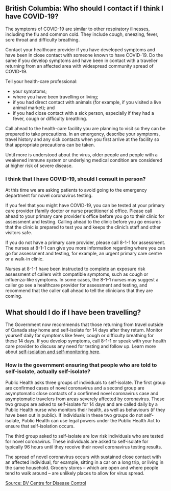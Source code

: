 ## British Columbia: Who should I contact if I think I have COVID-19?

The symptoms of COVID-19 are similar to other respiratory illnesses, including the flu and common cold. They include cough, sneezing, fever, sore throat and difficulty breathing.

Contact your healthcare provider if you have developed symptoms and have been in close contact with someone known to have COVID-19. Do the same if you develop symptoms and have been in contact with a traveller returning from an affected area with widespread community spread of COVID-19.

Tell your health-care professional:

- your symptoms;
- where you have been travelling or living;
- if you had direct contact with animals (for example, if you visited a live animal market); and
- if you had close contact with a sick person, especially if they had a fever, cough or difficulty breathing.

Call ahead to the health-care facility you are planning to visit so they can be prepared to take precautions. In an emergency, describe your symptoms, travel history and any sick contacts when you first arrive at the facility so that appropriate precautions can be taken.

Until more is understood about the virus, older people and people with a weakened immune system or underlying medical condition are considered at higher risk of severe disease.

### I think that I have COVID-19, should I consult in person?

At this time we are asking patients to avoid going to the emergency department for novel coronavirus testing.

If you feel that you might have COVID-19, you can be tested at your primary care provider (family doctor or nurse practitioner's) office. Please call ahead to your primary care provider's office before you go to their clinic for assessment and testing. Calling ahead to the clinic before you go ensures that the clinic is prepared to test you and keeps the clinic’s staff and other visitors safe.

If you do not have a primary care provider, please call 8-1-1 for assessment. The nurses at 8-1-1 can give you more information regarding where you can go for assessment and testing, for example, an urgent primary care centre or a walk-in clinic.

Nurses at 8-1-1 have been instructed to complete an exposure risk assessment of callers with compatible symptoms, such as cough or influenza-like symptoms. In some cases, the 8-1-1 nurses may suggest a caller go see a healthcare provider for assessment and testing, and recommend that the caller call ahead to tell the clinicians that they are coming.

## What should I do if I have been travelling?

The Government now recommends that those returning from travel outside of Canada stay home and self-isolate for 14 days after they return. Monitor yourself daily for symptoms like fever, cough or difficulty breathing for these 14 days. If you develop symptoms, call 8-1-1 or speak with your health care provider to discuss any need for testing and follow up. Learn more about [self-isolation and self-monitoring here](http://www.bccdc.ca/health-info/diseases-conditions/covid-19/testing-isolation).

### How is the government ensuring that people who are told to self-isolate, actually self-isolate?

Public Health asks three groups of individuals to self-isolate. The first group are confirmed cases of novel coronavirus and a second group are asymptomatic close contacts of a confirmed novel coronavirus case and asymptomatic travelers from areas severely affected by coronavirus. These two groups are asked to self-isolate for 14 days and are called daily by a Public Health nurse who monitors their health, as well as behaviours (if they have been out in public). If individuals in these two groups do not self-isolate, Public Health can use legal powers under the Public Health Act to ensure that self-isolation occurs.

The third group asked to self-isolate are low risk individuals who are tested for novel coronavirus. These individuals are asked to self-isolate for typically 96 hours until they receive their novel coronavirus testing results.

The spread of novel coronavirus occurs with sustained close contact with an affected individual, for example, sitting in a car on a long trip, or living in the same household. Grocery stores – which are open and where people tend to walk around – are unlikely places to allow for virus spread.

[Source: BV Centre for Disease Control](http://www.bccdc.ca/health-info/diseases-conditions/covid-19/common-questions)
